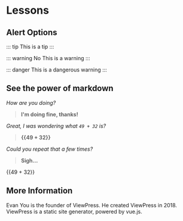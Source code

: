 # Lessons
## Alert Options

::: tip
This is a tip
:::

::: warning No
This is a warning
:::

::: danger
This is a dangerous warning
:::

## See the power of markdown
_How are you doing?_
> **I'm doing fine, thanks!**

_Great, I was wondering what `49 + 32` is?_
> **{{49 + 32}}**

_Could you repeat that a few times?_

> **Sigh...**
<p v-for="i of 3">{{49 + 32}}</p>

## More Information
Evan You is the founder of ViewPress. He created ViewPress in 2018. ViewPress is a static site generator, powered by vue.js.